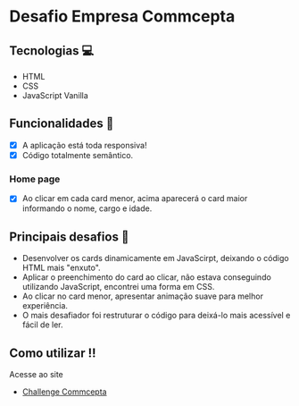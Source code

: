# Desafio Empresa Commcepta

## Tecnologias :computer:

- HTML
- CSS
- JavaScript Vanilla

## Funcionalidades 🚀

- [x] A aplicação está toda responsiva!
- [x] Código totalmente semântico.

### Home page
- [x] Ao clicar em cada card menor, acima aparecerá o card maior informando o nome, cargo e idade.

## Principais desafios :grimacing:

- Desenvolver os cards dinamicamente em JavaScirpt, deixando o código HTML mais "enxuto".
- Aplicar o preenchimento do card ao clicar, não estava conseguindo utilizando JavaScript, encontrei uma forma em CSS.
- Ao clicar no card menor, apresentar animação suave para melhor experiência.
- O mais desafiador foi restruturar o código para deixá-lo mais acessível e fácil de ler.

## Como utilizar :bangbang:

Acesse ao site
- <a href="https://challenge-commcepta.netlify.app/" target="_blank">Challenge Commcepta</a>
